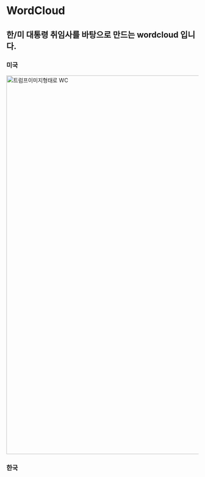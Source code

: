 # WordCloud

## 한/미 대통령 취임사를 바탕으로 만드는 wordcloud 입니다. 

### 미국

<img width="992" alt="트럼프이미지형태로 WC" src="https://user-images.githubusercontent.com/41437682/102872303-df6f9080-4482-11eb-8976-232be82e8f6d.png">

### 한국
